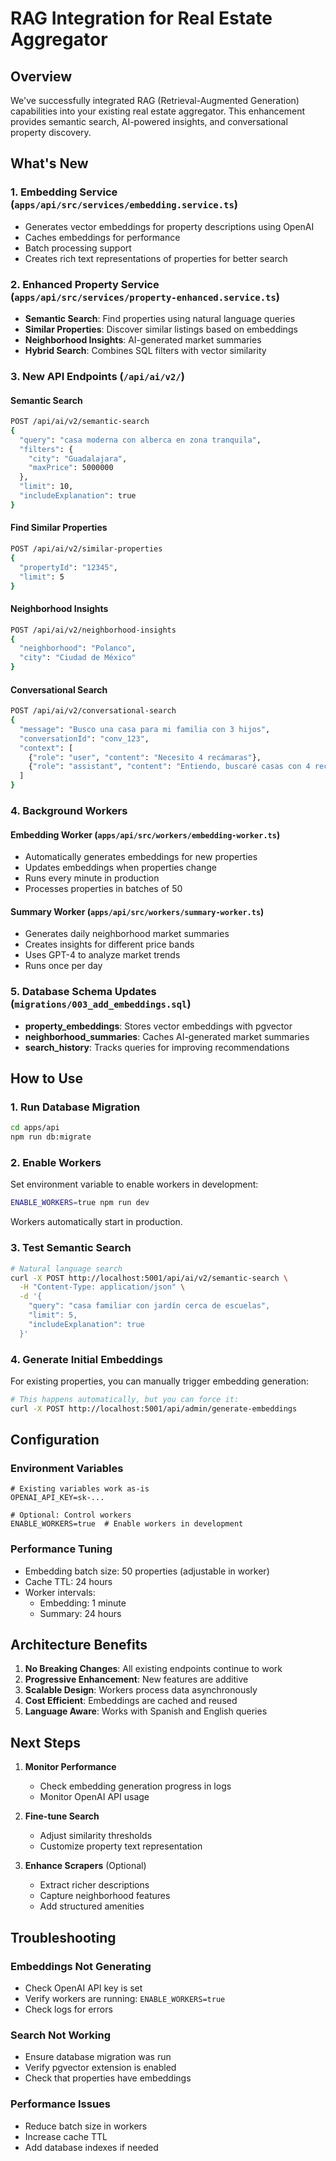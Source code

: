 # RAG Integration for Real Estate Aggregator

## Overview

We've successfully integrated RAG (Retrieval-Augmented Generation) capabilities into your existing real estate aggregator. This enhancement provides semantic search, AI-powered insights, and conversational property discovery.

## What's New

### 1. **Embedding Service** (`apps/api/src/services/embedding.service.ts`)
- Generates vector embeddings for property descriptions using OpenAI
- Caches embeddings for performance
- Batch processing support
- Creates rich text representations of properties for better search

### 2. **Enhanced Property Service** (`apps/api/src/services/property-enhanced.service.ts`)
- **Semantic Search**: Find properties using natural language queries
- **Similar Properties**: Discover similar listings based on embeddings
- **Neighborhood Insights**: AI-generated market summaries
- **Hybrid Search**: Combines SQL filters with vector similarity

### 3. **New API Endpoints** (`/api/ai/v2/`)

#### Semantic Search
```bash
POST /api/ai/v2/semantic-search
{
  "query": "casa moderna con alberca en zona tranquila",
  "filters": {
    "city": "Guadalajara",
    "maxPrice": 5000000
  },
  "limit": 10,
  "includeExplanation": true
}
```

#### Find Similar Properties
```bash
POST /api/ai/v2/similar-properties
{
  "propertyId": "12345",
  "limit": 5
}
```

#### Neighborhood Insights
```bash
POST /api/ai/v2/neighborhood-insights
{
  "neighborhood": "Polanco",
  "city": "Ciudad de México"
}
```

#### Conversational Search
```bash
POST /api/ai/v2/conversational-search
{
  "message": "Busco una casa para mi familia con 3 hijos",
  "conversationId": "conv_123",
  "context": [
    {"role": "user", "content": "Necesito 4 recámaras"},
    {"role": "assistant", "content": "Entiendo, buscaré casas con 4 recámaras..."}
  ]
}
```

### 4. **Background Workers**

#### Embedding Worker (`apps/api/src/workers/embedding-worker.ts`)
- Automatically generates embeddings for new properties
- Updates embeddings when properties change
- Runs every minute in production
- Processes properties in batches of 50

#### Summary Worker (`apps/api/src/workers/summary-worker.ts`)
- Generates daily neighborhood market summaries
- Creates insights for different price bands
- Uses GPT-4 to analyze market trends
- Runs once per day

### 5. **Database Schema Updates** (`migrations/003_add_embeddings.sql`)
- **property_embeddings**: Stores vector embeddings with pgvector
- **neighborhood_summaries**: Caches AI-generated market summaries
- **search_history**: Tracks queries for improving recommendations

## How to Use

### 1. Run Database Migration
```bash
cd apps/api
npm run db:migrate
```

### 2. Enable Workers
Set environment variable to enable workers in development:
```bash
ENABLE_WORKERS=true npm run dev
```

Workers automatically start in production.

### 3. Test Semantic Search
```bash
# Natural language search
curl -X POST http://localhost:5001/api/ai/v2/semantic-search \
  -H "Content-Type: application/json" \
  -d '{
    "query": "casa familiar con jardín cerca de escuelas",
    "limit": 5,
    "includeExplanation": true
  }'
```

### 4. Generate Initial Embeddings
For existing properties, you can manually trigger embedding generation:
```bash
# This happens automatically, but you can force it:
curl -X POST http://localhost:5001/api/admin/generate-embeddings
```

## Configuration

### Environment Variables
```env
# Existing variables work as-is
OPENAI_API_KEY=sk-...

# Optional: Control workers
ENABLE_WORKERS=true  # Enable workers in development
```

### Performance Tuning
- Embedding batch size: 50 properties (adjustable in worker)
- Cache TTL: 24 hours
- Worker intervals:
  - Embedding: 1 minute
  - Summary: 24 hours

## Architecture Benefits

1. **No Breaking Changes**: All existing endpoints continue to work
2. **Progressive Enhancement**: New features are additive
3. **Scalable Design**: Workers process data asynchronously
4. **Cost Efficient**: Embeddings are cached and reused
5. **Language Aware**: Works with Spanish and English queries

## Next Steps

1. **Monitor Performance**
   - Check embedding generation progress in logs
   - Monitor OpenAI API usage

2. **Fine-tune Search**
   - Adjust similarity thresholds
   - Customize property text representation

3. **Enhance Scrapers** (Optional)
   - Extract richer descriptions
   - Capture neighborhood features
   - Add structured amenities

## Troubleshooting

### Embeddings Not Generating
- Check OpenAI API key is set
- Verify workers are running: `ENABLE_WORKERS=true`
- Check logs for errors

### Search Not Working
- Ensure database migration was run
- Verify pgvector extension is enabled
- Check that properties have embeddings

### Performance Issues
- Reduce batch size in workers
- Increase cache TTL
- Add database indexes if needed